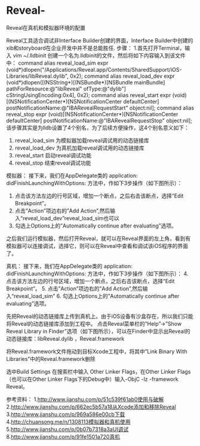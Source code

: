 # Reveal-
Reveal在真机和模拟器环境的配置

Reveal工具适合调试非Interface Builder创建的界面，Interface Builder中创建的xib和storyboard在企业开发中并不是总能胜任.
步骤：
1.首先打开Terminal，输入 vim ~/.lldbinit 创建一个名为.lldbinit的文件，然后将如下内容输入到该文件中：
command alias reveal_load_sim expr (void*)dlopen("/Applications/Reveal.app/Contents/SharedSupport/iOS-Libraries/libReveal.dylib", 0x2);
command alias reveal_load_dev expr (void*)dlopen([(NSString*)[(NSBundle*)[NSBundle mainBundle]               pathForResource:@"libReveal" ofType:@"dylib"] cStringUsingEncoding:0x4], 0x2);
command alias reveal_start expr (void)[(NSNotificationCenter*)[NSNotificationCenter defaultCenter]           postNotificationName:@"IBARevealRequestStart" object:nil];
command alias reveal_stop expr (void)[(NSNotificationCenter*)[NSNotificationCenter defaultCenter]            postNotificationName:@"IBARevealRequestStop" object:nil];
该步骤其实是为lldb设置了4个别名，为了后续方便操作，这4个别名意义如下：
1. reveal_load_sim 为模拟器加载reveal调试用的动态链接库
2. reveal_load_dev 为真机加载reveal调试用的动态链接库
3. reveal_start 启动reveal调试功能
4. reveal_stop  结束reveal调试功能

模拟器：
接下来，我们在AppDelegate类的 application: didFinishLaunchingWithOptions: 方法中，作如下3步操作（如下图所示）：
1. 点击该方法左边的行号区域，增加一个断点，之后右击该断点，选择“Edit Breakpoint”。
2. 点击”Action”项边右的”Add Action”,然后输入“reveal_load_dev”reveal_load_sim也可以
3. 勾选上Options上的”Automatically continue after evaluating”选项。

之后我们运行模拟器，然后打开Reveal，就可以在Reveal界面的左上角，看到有模拟器可以连接调试，选择它，则可以在Reveal中查看和调试该iOS程序的界面了。


真机：
接下来，我们在AppDelegate类的 application: didFinishLaunchingWithOptions: 方法中，作如下3步操作（如下图所示）：
4. 点击该方法左边的行号区域，增加一个断点，之后右击该断点，选择“Edit Breakpoint”。
5. 点击”Action”项边右的”Add Action”,然后输入“reveal_load_sim”
6. 勾选上Options上的”Automatically continue after evaluating”选项。



先把Reveal的动态链接库上传到真机上。由于iOS设备有沙盒存在，所以我们只能将Reveal的动态链接库添加到工程中。
点击Reveal菜单栏的”Help”->”Show Reveal Library in Finder”选项（如下图所示），可以在Finder中显示出Reveal的动态链接库：libReveal.dylib ，Reveal.framework

将Reveal.framework文件拖动到目标Xcode工程中，将其中”Link Binary With Libraries”中的Reveal.framework删除

选中Build Settings 在搜索栏中输入 Other Linker Flags，在Other Linker Flags（也可以在Other Linker Flags下的Debug中）输入-ObjC -lz -framework Reveal。



参考资料：
1.http://www.jianshu.com/p/51c539f61ab0使用与破解
2.http://www.jianshu.com/p/662ec5b57a18从Xcode添加和移除Reveal
3.http://www.jianshu.com/p/969a586e00cb下载
4.http://chuansong.me/n/1308113模拟器和真机使用
5.http://www.jianshu.com/p/0b07b7318a3aUI调试
8.http://www.jianshu.com/p/91fe1501a720真机
